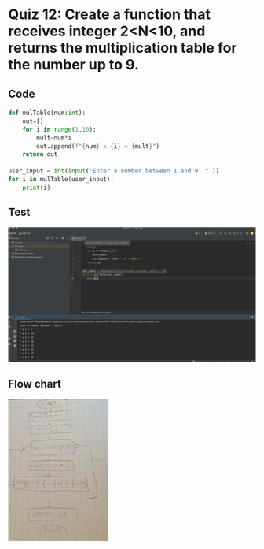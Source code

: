 # Quiz 12: Create a function that receives integer 2<N<10, and returns the multiplication table for the number up to 9.
## Code
```.py
def mulTable(num:int):
    out=[]
    for i in range(1,10):
        mult=num*i
        out.append(f"{num} x {i} = {mult}")
    return out

user_input = int(input("Enter a number between 1 and 9: " ))
for i in mulTable(user_input):
    print(i)
```
## Test
![](12.png)
## Flow chart
![](012.png)
